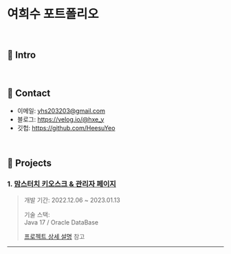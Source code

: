 # 여희수 포트폴리오
>

</br>

## :pushpin: Intro


</br>

## :pushpin: Contact
- 이메일: yhs203203@gmail.com
- 블로그: https://velog.io/@hxe_y
- 깃헙: https://github.com/HeesuYeo

</br>

## :pushpin: Projects
### 1. [맘스터치 키오스크 & 관리자 페이지](https://github.com/프로젝트링크)  
>개발 기간: 2022.12.06 ~ 2023.01.13  
>  
>기술 스택:  
>Java 17 / Oracle DataBase  
>  
>[프로젝트 상세 설명](https://github.com/) 참고

---
